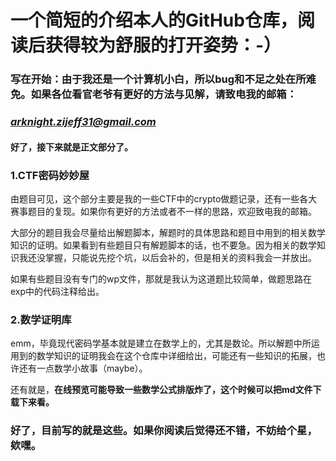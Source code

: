 # 一个简短的介绍本人的GitHub仓库，阅读后获得较为舒服的打开姿势：-）

### 写在开始：由于我还是一个计算机小白，所以bug和不足之处在所难免。如果各位看官老爷有更好的方法与见解，请致电我的邮箱：

### ***arknight.zijeff31@gmail.com***

#### 好了，接下来就是正文部分了。

### 1.CTF密码妙妙屋

由题目可见，这个部分主要是我的一些CTF中的crypto做题记录，还有一些各大赛事题目的复现。如果你有更好的方法或者不一样的思路，欢迎致电我的邮箱。

大部分的题目我会尽量给出解题脚本，解题时的具体思路和题目中用到的相关数学知识的证明。如果看到有些题目只有解题脚本的话，也不要急。因为相关的数学知识我还没掌握，只能说先挖个坑，以后会补的，但是相关的资料我会一并放出。

如果有些题目没有专门的wp文件，那就是我认为这道题比较简单，做题思路在exp中的代码注释给出。

### 2.数学证明库

emm，毕竟现代密码学基本就是建立在数学上的，尤其是数论。所以解题中所运用到的数学知识的证明我会在这个仓库中详细给出，可能还有一些知识的拓展，也许还有一点数学小故事（maybe）。

还有就是，**在线预览可能导致一些数学公式排版炸了，这个时候可以把md文件下载下来看。**

### 好了，目前写的就是这些。如果你阅读后觉得还不错，不妨给个星，欸嘿。
